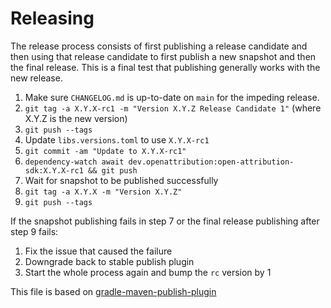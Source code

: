Releasing
========

The release process consists of first publishing a release candidate and then using
that release candidate to first publish a new snapshot and then the final release. This
is a final test that publishing generally works with the new release.

1. Make sure `CHANGELOG.md` is up-to-date on `main` for the impeding release.
2. `git tag -a X.Y.X-rc1 -m "Version X.Y.Z Release Candidate 1"` (where X.Y.Z is the new version)
3. `git push --tags`
4. Update `libs.versions.toml` to use `X.Y.X-rc1`
5. `git commit -am "Update to X.Y.X-rc1"`
6. `dependency-watch await dev.openattribution:open-attribution-sdk:X.Y.X-rc1 && git push`
7. Wait for snapshot to be published successfully
8. `git tag -a X.Y.X -m "Version X.Y.Z"`
9. `git push --tags`

If the snapshot publishing fails in step 7 or the final release publishing after step 9 fails:
1. Fix the issue that caused the failure
2. Downgrade back to stable publish plugin
3. Start the whole process again and bump the `rc` version by 1

This file is based on [gradle-maven-publish-plugin](https://github.com/vanniktech/gradle-maven-publish-plugin/blob/main/RELEASING.md)
